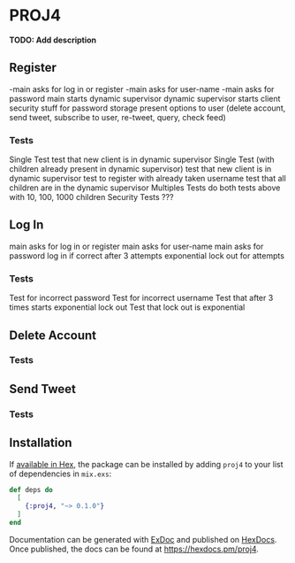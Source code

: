 # PROJ4

**TODO: Add description**

## **Register**

-main asks for log in or register -main asks for user-name -main asks for password main starts dynamic supervisor dynamic supervisor starts client security stuff for password storage present options to user (delete account, send tweet, subscribe to user, re-tweet, query, check feed)

### **Tests**

Single Test test that new client is in dynamic supervisor Single Test (with children already present in dynamic supervisor) test that new client is in dynamic supervisor test to register with already taken username test that all children are in the dynamic supervisor Multiples Tests do both tests above with 10, 100, 1000 children Security Tests ???

## **Log In**

main asks for log in or register main asks for user-name main asks for password log in if correct after 3 attempts exponential lock out for attempts

### **Tests**

Test for incorrect password Test for incorrect username Test that after 3 times starts exponential lock out Test that lock out is exponential

## **Delete Account**

### **Tests**

## **Send Tweet**

### **Tests**

## Installation

If [available in Hex](https://hex.pm/docs/publish), the package can be installed by adding `proj4` to your list of dependencies in `mix.exs`:

```elixir
def deps do
  [
    {:proj4, "~> 0.1.0"}
  ]
end
```

Documentation can be generated with [ExDoc](https://github.com/elixir-lang/ex_doc) and published on [HexDocs](https://hexdocs.pm). Once published, the docs can be found at <https://hexdocs.pm/proj4>.
